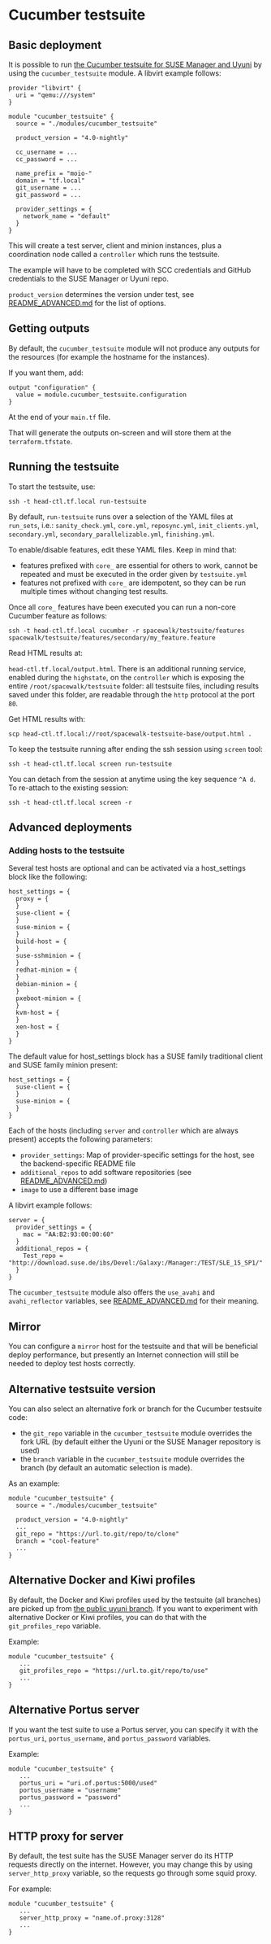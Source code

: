 # Cucumber testsuite

## Basic deployment

It is possible to run [the Cucumber testsuite for SUSE Manager and Uyuni](https://github.com/uyuni-project/uyuni/tree/master/testsuite) by using the `cucumber_testsuite` module. A libvirt example follows:

```hcl
provider "libvirt" {
  uri = "qemu:///system"
}

module "cucumber_testsuite" {
  source = "./modules/cucumber_testsuite"

  product_version = "4.0-nightly"

  cc_username = ...
  cc_password = ...

  name_prefix = "moio-"
  domain = "tf.local"
  git_username = ...
  git_password = ...

  provider_settings = {
    network_name = "default"
  }
}
```

This will create a test server, client and minion instances, plus a coordination node called a `controller` which runs the testsuite.

The example will have to be completed with SCC credentials and GitHub credentials to the SUSE Manager or Uyuni repo.

`product_version` determines the version under test, see [README_ADVANCED.md](README_ADVANCED.md) for the list of options.

## Getting outputs

By default, the `cucumber_testsuite` module will not produce any outputs for the resources (for example the hostname for the instances).

If you want them, add:

```hcl
output "configuration" {
  value = module.cucumber_testsuite.configuration
}
```
At the end of your `main.tf` file.

That will generate the outputs on-screen and will store them at the `terraform.tfstate`.

## Running the testsuite

To start the testsuite, use:

```
ssh -t head-ctl.tf.local run-testsuite
```

By default, `run-testsuite` runs over a selection of the YAML files at `run_sets`, i.e.:
`sanity_check.yml`, `core.yml`, `reposync.yml`, `init_clients.yml`, `secondary.yml`, `secondary_parallelizable.yml`, `finishing.yml`.

To enable/disable features, edit these YAML files. Keep in mind that:
 - features prefixed with `core_` are essential for others to work, cannot be repeated and must be executed in the order given by `testsuite.yml`
 - features not prefixed with `core_` are idempotent, so they can be run multiple times without changing test results.

Once all `core_` features have been executed you can run a non-core Cucumber feature as follows:
```
ssh -t head-ctl.tf.local cucumber -r spacewalk/testsuite/features spacewalk/testsuite/features/secondary/my_feature.feature
```

Read HTML results at:

 `head-ctl.tf.local/output.html`. There is an additional running service, enabled during the `highstate`, on the `controller` which is exposing the entire `/root/spacewalk/testsuite` folder: all testsuite files, including results saved under this folder, are readable through the `http` protocol at the port `80`.

Get HTML results with:
```
scp head-ctl.tf.local://root/spacewalk-testsuite-base/output.html .
```

To keep the testsuite running after ending the ssh session using `screen` tool:
```
ssh -t head-ctl.tf.local screen run-testsuite
```

You can detach from the session at anytime using the key sequence `^A d`. To re-attach to the existing session:
```
ssh -t head-ctl.tf.local screen -r
```

## Advanced deployments

### Adding hosts to the testsuite

Several test hosts are optional and can be activated via a host_settings block like the following:

```hcl
host_settings = {
  proxy = {
  }
  suse-client = {
  }
  suse-minion = {
  }
  build-host = {
  }
  suse-sshminion = {
  }
  redhat-minion = {
  }
  debian-minion = {
  }
  pxeboot-minion = {
  }
  kvm-host = {
  }
  xen-host = {
  }
}
```

The default value for host_settings block has a SUSE family traditional client and SUSE family minion present:

```hcl
host_settings = {
  suse-client = {
  }
  suse-minion = {
  }
}
```

Each of the hosts (including `server` and `controller` which are always present) accepts the following parameters:
 - `provider_settings`: Map of provider-specific settings for the host, see the backend-specific README file
 - `additional_repos` to add software repositories (see [README_ADVANCED.md](README_ADVANCED.md))
 - `image` to use a different base image

A libvirt example follows:

```hcl
server = {
  provider_settings = {
    mac = "AA:B2:93:00:00:60"
  }
  additional_repos = {
    Test_repo = "http://download.suse.de/ibs/Devel:/Galaxy:/Manager:/TEST/SLE_15_SP1/"
  }
}
````

The `cucumber_testsuite` module also offers the `use_avahi` and `avahi_reflector` variables, see [README_ADVANCED.md](README_ADVANCED.md) for their meaning.

## Mirror

You can configure a `mirror` host for the testsuite and that will be beneficial deploy performance, but presently an Internet connection will still be needed to deploy test hosts correctly.

## Alternative testsuite version

You can also select an alternative fork or branch for the Cucumber testsuite code:
 - the `git_repo` variable in the `cucumber_testsuite` module overrides the fork URL (by default either the Uyuni or the SUSE Manager repository is used)
 - the `branch` variable in the `cucumber_testsuite` module overrides the branch (by default an automatic selection is made).

As an example:

```hcl
module "cucumber_testsuite" {
  source = "./modules/cucumber_testsuite"

  product_version = "4.0-nightly"
  ...
  git_repo = "https://url.to.git/repo/to/clone"
  branch = "cool-feature"
  ...
}
```

## Alternative Docker and Kiwi profiles

By default, the Docker and Kiwi profiles used by the testsuite (all branches) are picked up from [the public uyuni branch](https://github.com/uyuni-project/uyuni/tree/master/testsuite/features/profiles). If you want to experiment with alternative Docker or Kiwi profiles, you can do that with the `git_profiles_repo` variable.

Example:

```hcl
module "cucumber_testsuite" {
   ...
   git_profiles_repo = "https://url.to.git/repo/to/use"
   ...
}
```

## Alternative Portus server

If you want the test suite to use a Portus server, you can specify it with the `portus_uri`, `portus_username`, and `portus_password` variables.

Example:

```hcl
module "cucumber_testsuite" {
   ...
   portus_uri = "uri.of.portus:5000/used"
   portus_username = "username"
   portus_password = "password"
   ...
}
```

## HTTP proxy for server

By default, the test suite has the SUSE Manager server do its HTTP requests directly on the internet. However, you may change this by using `server_http_proxy` variable, so the requests go through some squid proxy.

For example:

```hcl
module "cucumber_testsuite" {
   ...
   server_http_proxy = "name.of.proxy:3128"
   ...
}
```
